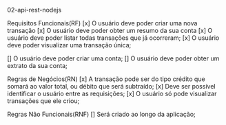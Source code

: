 02-api-rest-nodejs

Requisitos Funcionais(RF)
[x] O usuário deve poder criar uma nova transação
[x] O usuário deve poder obter um resumo da sua conta
[x] O usuário deve poder listar todas transações que já ocorreram;
[x] O usuário deve poder visualizar uma transação única;

[] O usuário deve poder criar uma conta;
[] O usuário deve poder obter um extrato da sua conta;

Regras de Negócios(RN)
[x] A transação pode ser do tipo crédito que somará ao valor total, ou débito que será subtraído;
[x] Deve ser possível identificar o usuário entre as requisições;
[x] O usuário só pode visualizar transações que ele criou;

Regras Não Funcionais(RNF)
[] Será criado ao longo da aplicação;
